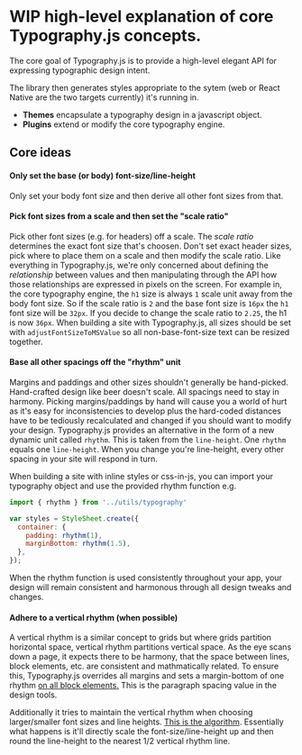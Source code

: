 # WIP high-level explanation of core Typography.js concepts.

The core goal of Typography.js is to provide a high-level elegant API
for expressing typographic design intent.

The library then generates styles appropriate to the sytem (web or React
Native are the two targets currently) it's running in.

* **Themes** encapsulate a typography design in a javascript object.
* **Plugins** extend or modify the core typography engine.

## Core ideas

#### Only set the base (or body) font-size/line-height
Only set your body font size and then derive all other font sizes from
that.

#### Pick font sizes from a scale and then set the "scale ratio"
Pick other font sizes (e.g. for headers) off a scale.  The *scale ratio*
determines the exact font size that's choosen.  Don't set exact header
sizes, pick where to place them on a scale and then modify the scale
ratio. Like everything in Typography.js, we're only concerned about
defining the *relationship* between values and then manipulating through
the API how those relationships are expressed in pixels on the screen.
For example in, the core typography engine, the `h1` size is always `1`
scale unit away from the body font size. So if the scale ratio is `2`
and the base font size is `16px` the `h1` font size will be `32px`.  If
you decide to change the scale ratio to `2.25`, the h1 is now `36px`.
When building a site with Typography.js, all sizes should be set with
`adjustFontSizeToMSValue` so all non-base-font-size text can be resized
together.

#### Base all other spacings off the "rhythm" unit
Margins and paddings and other sizes shouldn't generally be hand-picked.
Hand-crafted design like beer doesn't scale. All spacings need to stay
in harmony.  Picking margins/paddings by hand will cause you a world of
hurt as it's easy for inconsistencies to develop plus the hard-coded
distances have to be tediously recalculated and changed if you should
want to modify your design.  Typography.js provides an alternative in
the form of a new dynamic unit called `rhythm`.  This is taken from the
`line-height`. One `rhythm` equals one `line-height`. When you change
you're line-height, every other spacing in your site will respond in
turn.

When building a site with inline styles or css-in-js, you can import
your typography object and use the provided rhythm function e.g.

```javascript
import { rhythm } from '../utils/typography'

var styles = StyleSheet.create({
  container: {
    padding: rhythm(1),
    marginBottom: rhythm(1.5),
  },
});
```

When the rhythm function is used consistently throughout your app, your
design will remain consistent and harmonous through all design tweaks
and changes.

#### Adhere to a vertical rhythm (when possible)
A vertical rhythm is a similar concept to grids but where grids
partition horizontal space, vertical rhythm partitions vertical space.
As the eye scans down a page, it expects there to be harmony, that the
space between lines, block elements, etc. are consistent and
mathmatically related. To ensure this, Typography.js overrides all
margins and sets a margin-bottom of one rhythm [on all block
elements.](https://github.com/KyleAMathews/typography.js/blob/master/packages/typography/src/utils/createStyles.js#L57)
This is the paragraph spacing value in the design tools.

Additionally it tries to maintain the vertical rhythm when choosing
larger/smaller font sizes and line heights. [This is the
algorithm](https://github.com/KyleAMathews/compass-vertical-rhythm/blob/b0bd20587bf93052a371e649f7ce4f54bcc12317/src/index.coffee#L68).
Essentially what happens is it'll directly scale the font-size/line-height
up and then round the line-height to the nearest 1/2 vertical rhythm
line.
